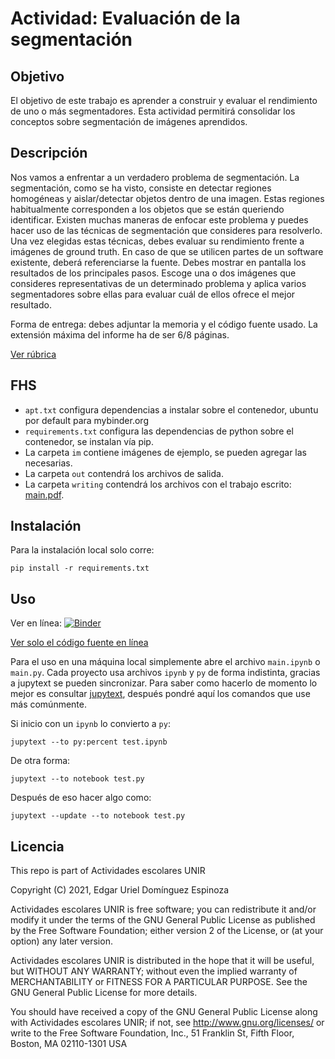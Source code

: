 # Actividad: Evaluación de la segmentación

## Objetivo

El objetivo de este trabajo es aprender a construir y evaluar el rendimiento de uno o 
más segmentadores. Esta actividad permitirá consolidar los conceptos sobre 
segmentación de imágenes aprendidos.

## Descripción

Nos vamos a enfrentar a un verdadero problema de segmentación. La segmentación, 
como se ha visto, consiste en detectar regiones homogéneas y aislar/detectar objetos 
dentro de una imagen. Estas regiones habitualmente corresponden a los objetos que 
se están queriendo identificar. 
Existen muchas maneras de enfocar este problema y puedes hacer uso de las técnicas 
de  segmentación  que  consideres  para  resolverlo.  Una  vez  elegidas  estas  técnicas, 
debes evaluar su rendimiento frente a imágenes de ground truth. En caso de que se 
utilicen  partes  de  un  software  existente,  deberá  referenciarse  la  fuente.  Debes 
mostrar en pantalla los resultados de los principales pasos. 
Escoge  una  o  dos  imágenes  que  consideres  representativas  de  un  determinado 
problema y aplica varios segmentadores sobre ellas para evaluar cuál de ellos ofrece 
el mejor resultado.

Forma de entrega: debes adjuntar la memoria y el código fuente usado. La extensión 
máxima del informe ha de ser 6/8 páginas.

[Ver rúbrica](./mexmiart02_act3.docx "Instrucciones")

## FHS

- `apt.txt` configura dependencias a instalar sobre el contenedor, ubuntu por default para mybinder.org
- `requirements.txt` configura las dependencias de python sobre el contenedor, se instalan vía pip.
- La carpeta `im` contiene imágenes de ejemplo, se pueden agregar las necesarias.
- La carpeta `out` contendrá los archivos de salida.
- La carpeta `writing` contendrá los archivos con el trabajo escrito: [main.pdf](writing/main.pdf "Trabajo escrito").

## Instalación

Para la instalación local solo corre:

    pip install -r requirements.txt

## Uso

Ver en línea: [![Binder](https://mybinder.org/badge_logo.svg)](https://mybinder.org/v2/gl/genomorro%2Funir/PC-A3)

[Ver solo el código fuente en línea](https://gitlab.com/genomorro/unir/-/tree/PC-A3)


Para el uso en una máquina local simplemente abre el archivo `main.ipynb` o `main.py`. Cada proyecto usa archivos `ipynb` y `py` de forma indistinta, gracias a jupytext se pueden sincronizar. Para saber como hacerlo de momento lo mejor es consultar [jupytext](https://jupytext.readthedocs.io/en/latest/index.html "la documentación de jupytext"), después pondré aquí los comandos que use más comúnmente. 

Si inicio con un `ipynb` lo convierto a `py`:

    jupytext --to py:percent test.ipynb

De otra forma:

    jupytext --to notebook test.py
	
Después de eso hacer algo como:

    jupytext --update --to notebook test.py

## Licencia
This repo is part of Actividades escolares UNIR

Copyright (C) 2021, Edgar Uriel Domínguez Espinoza

Actividades escolares UNIR is free software; you can redistribute it and/or modify it under the terms of the GNU General Public License as published by the Free Software Foundation; either version 2 of the License, or (at your option) any later version.

Actividades escolares UNIR is distributed in the hope that it will be useful, but WITHOUT ANY WARRANTY; without even the implied warranty of MERCHANTABILITY or FITNESS FOR A PARTICULAR PURPOSE.  See the GNU General Public License for more details.

You should have received a copy of the GNU General Public License along with Actividades escolares UNIR; if not, see <http://www.gnu.org/licenses/> or write to the Free Software Foundation, Inc., 51 Franklin St, Fifth Floor, Boston, MA 02110-1301 USA

<!-- ## Otros detalles -->

<!-- ### Referencias cruzadas en MD -->

<!-- Por favor ver [Tabla 1](#tbl:1) y [Imágenes a utilizar](#Imágenes-a-utilizar) -->


<!-- \begin{align} -->
<!--     g &= \int_a^b f(x)dx \label{eq1}\tag{1} \\ -->
<!--     a &= b + c \label{eq2}\tag{2} -->
<!-- \end{align} -->

<!-- See (\ref{eq1}) and (\ref{eq2}) -->

<!-- See (\ref{eq1}) and (\ref{eq2}) does not work from another cell. -->
<!-- See ([1](#mjx-eqn-eq1)) and ([2](#mjx-eqn-eq2)) does work from another cell. -->
